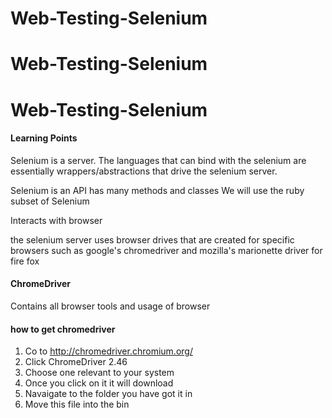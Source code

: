 # Web-Testing-Selenium
# Web-Testing-Selenium
# Web-Testing-Selenium


#### Learning Points
Selenium is a server. The languages that can bind with the selenium are essentially wrappers/abstractions that drive the selenium server.

Selenium is an API
has many methods and classes
We will use the ruby subset of Selenium

Interacts with browser

the selenium server uses browser drives that are created for specific browsers such as google's chromedriver and mozilla's marionette driver for fire fox

#### ChromeDriver
Contains all browser tools and usage of browser


#### how to get chromedriver
1. Co to http://chromedriver.chromium.org/
2. Click ChromeDriver 2.46
3. Choose one relevant to your system
4. Once you click on it it will download
5. Navaigate to the folder you have got it in
6. Move this file into the bin


